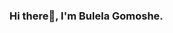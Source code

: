 ### Hi there👋, I'm Bulela Gomoshe.
<div></div>

<!--
**BulelaG/BulelaG** is a ✨ _special_ ✨ repository because its `README.md` (this file) appears on your GitHub profile.

Here are some ideas to get you started:

- 🔭 I’m currently working on personal projects.
- 🌱 I’m currently learning Angular,Kotlin,  ...
- 👯 I’m looking to collaborate on any project.
- 🤔 I’m looking for help with ...
- 💬 Ask me about ...
- 📫 How to reach me: ...
- 😄 Pronouns: ...
- ⚡ Fun fact: ...
-->
